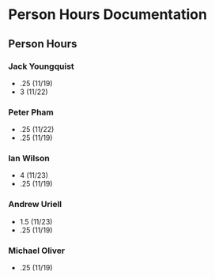 # Person Hours Documentation

## Person Hours

### Jack Youngquist

- .25 (11/19)
- 3 (11/22)

### Peter Pham

- .25 (11/22)
- .25 (11/19)

### Ian Wilson

- 4 (11/23)
- .25 (11/19)

### Andrew Uriell

- 1.5 (11/23)
- .25 (11/19)

### Michael Oliver

- .25 (11/19)
